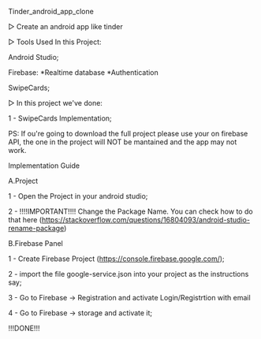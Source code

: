 Tinder_android_app_clone

▷ Create an android app like tinder

▷ Tools Used In this Project:

Android Studio;

Firebase: *Realtime database *Authentication

SwipeCards;

▷ In this project we've done:

1 - SwipeCards Implementation;

PS: If ou're going to download the full project please use your on firebase API, the one in the project will NOT be mantained and the app may not work.

Implementation Guide

A.Project
  
  1 - Open the Project in your android studio;
  
  2 - !!!!IMPORTANT!!!! Change the Package Name. You can check how to do that here (https://stackoverflow.com/questions/16804093/android-studio-rename-package)

B.Firebase Panel

  1 - Create Firebase Project (https://console.firebase.google.com/);
  
  2 - import the file google-service.json into your project as the instructions say;
  
  3 - Go to Firebase -> Registration and activate Login/Registrtion with email
  
  4 - Go to Firebase -> storage and activate it;

!!!DONE!!!
